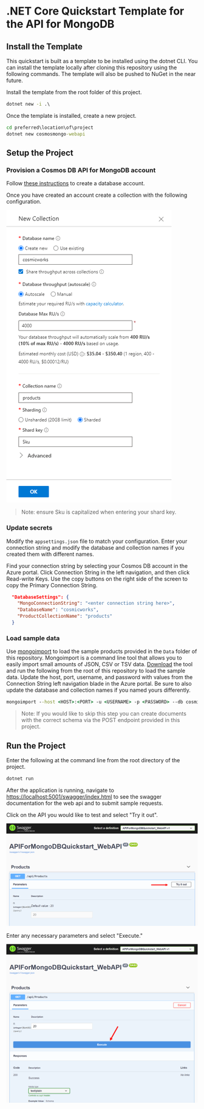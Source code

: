 # .NET Core Quickstart Template for the API for MongoDB

## Install the Template

This quickstart is built as a template to be installed using the dotnet CLI. You can install the template locally after cloning this repository using the following commands. The template will also be pushed to NuGet in the near future.

Install the template from the root folder of this project.

```cmd
dotnet new -i .\
```

Once the template is installed, create a new project.

```cmd
cd preferred\location\of\project
dotnet new cosmosmongo-webapi
```

## Setup the Project

### Provision a Cosmos DB API for MongoDB account

Follow [these instructions](https://docs.microsoft.com/en-us/azure/cosmos-db/create-mongodb-dotnet#create-a-database-account) to create a database account.

Once you have created an account create a collection with the following configuration.

![create collection](../../Images/create-collection.png)

> Note: ensure Sku is capitalized when entering your shard key.

### Update secrets

Modify the `appsettings.json` file to match your configuration. Enter your connection string and modify the database and collection names if you created them with different names.

Find your connection string by selecting your Cosmos DB account in the Azure portal. Click Connection String in the left navigation, and then click Read-write Keys. Use the copy buttons on the right side of the screen to copy the Primary Connection String.

```json
  "DatabaseSettings": {
    "MongoConnectionString": "<enter connection string here>",
    "DatabaseName": "cosmicworks",
    "ProductCollectionName": "products"
  }
```

### Load sample data

Use [mongoimport](https://docs.mongodb.com/database-tools/mongoimport/#mongodb-binary-bin.mongoimport) to load the sample products provided in the `Data` folder of this repository. Mongoimport is a command line tool that allows you to easily import small amounts of JSON, CSV or TSV data. [Download](https://www.mongodb.com/try/download/database-tools) the tool and run the following from the root of this repository to load the sample data. Update the host, port, username, and password with values from the Connection String left navigation blade in the Azure portal. Be sure to also update the database and collection names if you named yours differently.

```cmd
mongoimport --host <HOST>:<PORT> -u <USERNAME> -p <PASSWORD> --db cosmicworks --collection products --ssl --jsonArray --writeConcern="{w:0}" --file Data/products.json
```

> Note: If you would like to skip this step you can create documents with the correct schema via the POST endpoint provided in this project.

## Run the Project

Enter the following at the command line from the root directory of the project.

```cmd
dotnet run 
```

After the application is running, navigate to [https://localhost:5001/swagger/index.html](https://localhost:5001/swagger/index.html) to see the swagger documentation for the web api and to submit sample requests.

Click on the API you would like to test and select "Try it out".

![try-swagger](../../Images/swagger-1.png)

Enter any necessary parameters and select "Execute."

![execute-swagger](../../Images/swagger-2.png)

